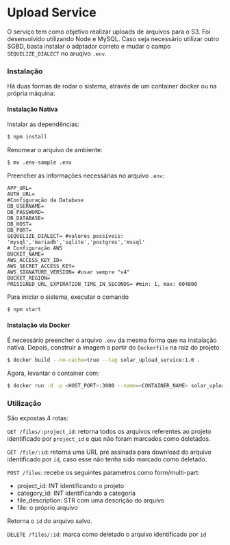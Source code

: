 # Upload Service
O serviço tem como objetivo realizar uploads de arquivos para o S3. Foi desenvolvido utilizando Node e MySQL. Caso seja necessário utilizar outro SGBD, basta instalar o adptador correto e mudar o campo `SEQUELIZE_DIALECT` no aruqivo `.env`.

### Instalação

Há duas formas de rodar o sistema, através de um container docker ou na própria máquina:

#### Instalação Nativa
Instalar as dependências:
```sh
$ npm install
```
Renomear o arquivo de ambiente:
```sh
$ mv .env-sample .env
```
Preencher as informações necessárias no arquivo ```.env```:
```env
APP_URL=
AUTH_URL=
#Configuração da Database
DB_USERNAME=
DB_PASSWORD=
DB_DATABASE=
DB_HOST=
DB_PORT=
SEQUELIZE_DIALECT= #valores possíveis: 'mysql','mariadb','sqlite','postgres','mssql'
# Configuração AWS
BUCKET_NAME=
AWS_ACCESS_KEY_ID=
AWS_SECRET_ACCESS_KEY=
AWS_SIGNATURE_VERSION= #usar sempre "v4"
BUCKET_REGION=
PRESIGNED_URL_EXPIRATION_TIME_IN_SECONDS= #min: 1, max: 604800 
```
Para iniciar o sistema, executar o comando
```sh
$ npm start
```
#### Instalação via Docker
É necessário preencher o arquivo ```.env``` da mesma forma que na instalação nativa. Depois, construir a imagem a partir do ```Dockerfile``` na raiz do projeto:
```sh
$ docker build --no-cache=true --tag solar_upload_service:1.0 .
```
Agora, levantar o container com:
```sh
$ docker run -d -p <HOST_PORT>:3000 --name=<CONTAINER_NAME> solar_upload_service:1.0 
```

### Utilização
São expostas 4 rotas:

```GET /files/:project_id```: retorna todos os arquivos referentes ao projeto identificado por ```project_id``` e que não foram marcados como deletados. 

```GET /file/:id```: retorna uma URL pré assinada para download do arquivo identificado por ```id```, caso esse não tenha sido marcado como deletado. 

```POST /files```: recebe os seguintes parametros como form/multi-part:
 - project_id: INT identificando o projeto
 - category_id: INT identificando a categoria
 - file_description: STR com uma descrição do arquivo
 - file: o próprio arquivo

Retorna o ```id``` do arquivo salvo.

```DELETE /files/:id```: marca como deletado o arquivo identificado por ```id```


